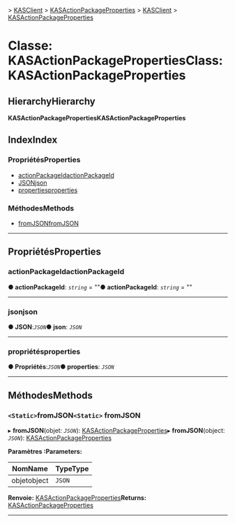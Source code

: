 <span data-ttu-id="fe321-101">[](../README.md) > [KASClient](../modules/kasclient.md) > [KASActionPackageProperties](../classes/kasclient.kasactionpackageproperties.md)</span><span class="sxs-lookup"><span data-stu-id="fe321-101">[](../README.md) > [KASClient](../modules/kasclient.md) > [KASActionPackageProperties](../classes/kasclient.kasactionpackageproperties.md)</span></span>

# <a name="class-kasactionpackageproperties"></a><span data-ttu-id="fe321-102">Classe: KASActionPackageProperties</span><span class="sxs-lookup"><span data-stu-id="fe321-102">Class: KASActionPackageProperties</span></span>

## <a name="hierarchy"></a><span data-ttu-id="fe321-103">Hierarchy</span><span class="sxs-lookup"><span data-stu-id="fe321-103">Hierarchy</span></span>

<span data-ttu-id="fe321-104">**KASActionPackageProperties**</span><span class="sxs-lookup"><span data-stu-id="fe321-104">**KASActionPackageProperties**</span></span>

## <a name="index"></a><span data-ttu-id="fe321-105">Index</span><span class="sxs-lookup"><span data-stu-id="fe321-105">Index</span></span>

### <a name="properties"></a><span data-ttu-id="fe321-106">Propriétés</span><span class="sxs-lookup"><span data-stu-id="fe321-106">Properties</span></span>

* [<span data-ttu-id="fe321-107">actionPackageId</span><span class="sxs-lookup"><span data-stu-id="fe321-107">actionPackageId</span></span>](kasclient.kasactionpackageproperties.md#actionpackageid)
* [<span data-ttu-id="fe321-108">JSON</span><span class="sxs-lookup"><span data-stu-id="fe321-108">json</span></span>](kasclient.kasactionpackageproperties.md#json)
* [<span data-ttu-id="fe321-109">properties</span><span class="sxs-lookup"><span data-stu-id="fe321-109">properties</span></span>](kasclient.kasactionpackageproperties.md#properties)
### <a name="methods"></a><span data-ttu-id="fe321-110">Méthodes</span><span class="sxs-lookup"><span data-stu-id="fe321-110">Methods</span></span>

* [<span data-ttu-id="fe321-111">fromJSON</span><span class="sxs-lookup"><span data-stu-id="fe321-111">fromJSON</span></span>](kasclient.kasactionpackageproperties.md#fromjson)

---

## <a name="properties"></a><span data-ttu-id="fe321-112">Propriétés</span><span class="sxs-lookup"><span data-stu-id="fe321-112">Properties</span></span>

<a id="actionpackageid"></a>

###  <a name="actionpackageid"></a><span data-ttu-id="fe321-113">actionPackageId</span><span class="sxs-lookup"><span data-stu-id="fe321-113">actionPackageId</span></span>

<span data-ttu-id="fe321-114">**● actionPackageId**: *`string`* = ""</span><span class="sxs-lookup"><span data-stu-id="fe321-114">**● actionPackageId**: *`string`* = ""</span></span>

___
<a id="json"></a>

###  <a name="json"></a><span data-ttu-id="fe321-115">json</span><span class="sxs-lookup"><span data-stu-id="fe321-115">json</span></span>

<span data-ttu-id="fe321-116">**● JSON**:*`JSON`*</span><span class="sxs-lookup"><span data-stu-id="fe321-116">**● json**: *`JSON`*</span></span>

___
<a id="properties"></a>

###  <a name="properties"></a><span data-ttu-id="fe321-117">propriétés</span><span class="sxs-lookup"><span data-stu-id="fe321-117">properties</span></span>

<span data-ttu-id="fe321-118">**● Propriétés**:*`JSON`*</span><span class="sxs-lookup"><span data-stu-id="fe321-118">**● properties**: *`JSON`*</span></span>

___

## <a name="methods"></a><span data-ttu-id="fe321-119">Méthodes</span><span class="sxs-lookup"><span data-stu-id="fe321-119">Methods</span></span>

<a id="fromjson"></a>

### <a name="static-fromjson"></a><span data-ttu-id="fe321-120">`<Static>`fromJSON</span><span class="sxs-lookup"><span data-stu-id="fe321-120">`<Static>` fromJSON</span></span>

<span data-ttu-id="fe321-121">▸ **fromJSON**(objet: *`JSON`*): [KASActionPackageProperties](kasclient.kasactionpackageproperties.md)</span><span class="sxs-lookup"><span data-stu-id="fe321-121">▸ **fromJSON**(object: *`JSON`*): [KASActionPackageProperties](kasclient.kasactionpackageproperties.md)</span></span>

<span data-ttu-id="fe321-122">**Paramètres :**</span><span class="sxs-lookup"><span data-stu-id="fe321-122">**Parameters:**</span></span>

| <span data-ttu-id="fe321-123">Nom</span><span class="sxs-lookup"><span data-stu-id="fe321-123">Name</span></span> | <span data-ttu-id="fe321-124">Type</span><span class="sxs-lookup"><span data-stu-id="fe321-124">Type</span></span> |
| ------ | ------ |
| <span data-ttu-id="fe321-125">objet</span><span class="sxs-lookup"><span data-stu-id="fe321-125">object</span></span> | `JSON` |

<span data-ttu-id="fe321-126">**Renvoie:** [KASActionPackageProperties](kasclient.kasactionpackageproperties.md)</span><span class="sxs-lookup"><span data-stu-id="fe321-126">**Returns:** [KASActionPackageProperties](kasclient.kasactionpackageproperties.md)</span></span>

___

